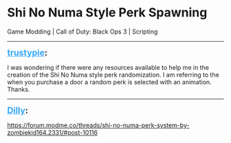 # Shi No Numa Style Perk Spawning
Game Modding | Call of Duty: Black Ops 3 | Scripting

---
<strong style="font-size: 1.4em;"><span style="text-decoration: underline;text-decoration-color: #34a7f9;"><span style="color:#34a7f9;">trustypie</span></span>:</strong>

<p>I was wondering if there were any resources available to help me in the creation of the Shi No Numa style perk randomization. I am referring to the when you purchase a door a random perk is selected with an animation. Thanks.</p>

---
<strong style="font-size: 1.4em;"><span style="text-decoration: underline;text-decoration-color: #34a7f9;"><span style="color:#34a7f9;">Dilly</span></span>:</strong>

<p><a href="https://forum.modme.co/threads/shi-no-numa-perk-system-by-zombiekid164.2331/#post-10116">https://forum.modme.co/threads/shi-no-numa-perk-system-by-zombiekid164.2331/#post-10116</a></p>
